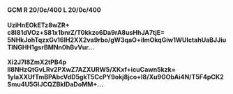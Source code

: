 #### GCM R 20/0c/400 L 20/0c/400
**UziHnEOkETz8wZR+**<br/>**c8I81dVOz+S81x1bnrZ/T0kkzo6Da9rA8usHhJA7tjE=**<br/>**5NHkJohTqzxGv16lH2XX2va9rbo/gW3qaO+ilmOkqGiw1WUIctahUaBJJiuTlNGHH1gsrBMNn0hBvVur...**<br/><br/>
**Xi2J7I8ZmX2tPB4p**<br/>**ll8NHzQtGvLRv2PXwZ7AZXURW5/XKxf+icuCawn5kzk=**<br/>**1yIaXXUfTmBPAbcVdD5gkT5CcPY9okj8jco+l8/Xu9GObAi4N/T5F4pCK2Smu4U5GIJCQZBkIDaDoMM+...**